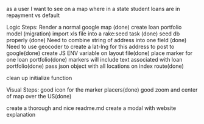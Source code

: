 as a user I want to see on a map where in a state student loans are in repayment vs default

Logic Steps: 
Render a normal google map (done)
create loan portfolio model (migration)
import xls file into a rake:seed task (done)
seed db properly (done)
Need to combine string of address into one field (done)
Need to use geocoder to create a lat-lng for this address to post to google(done)
create JS ENV variable on layout file(done)
place marker for one loan portfolio(done)
markers will include text associated with loan portfolio(done)
pass json object with all locations on index route(done)

clean up initialize function


Visual Steps: 
good icon for the marker placers(done)
good zoom and center of map over the US(done)

create a thorough and nice readme.md
create a modal with website explanation






